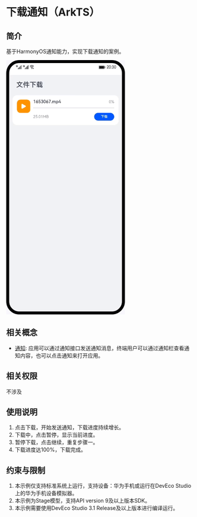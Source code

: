 # 下载通知（ArkTS）

## 简介
基于HarmonyOS通知能力，实现下载通知的案例。

![](screenshots/device/notifition.gif)

## 相关概念

- [通知](https://developer.harmonyos.com/cn/docs/documentation/doc-guides-V3/notification-overview-0000001428061584-V3?catalogVersion=V3): 应用可以通过通知接口发送通知消息，终端用户可以通过通知栏查看通知内容，也可以点击通知来打开应用。

## 相关权限

不涉及

## 使用说明

1. 点击下载，开始发送通知，下载进度持续增长。
2. 下载中，点击暂停，显示当前进度。
3. 暂停下载，点击继续，重复步骤一。
4. 下载进度达100%，下载完成。

## 约束与限制

1. 本示例仅支持标准系统上运行，支持设备：华为手机或运行在DevEco Studio上的华为手机设备模拟器。
2. 本示例为Stage模型，支持API version 9及以上版本SDK。
3. 本示例需要使用DevEco Studio 3.1 Release及以上版本进行编译运行。
